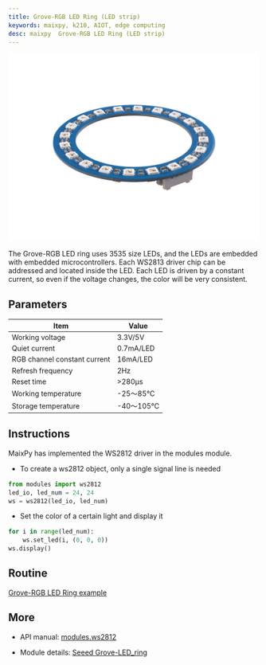 ```yaml
---
title: Grove-RGB LED Ring (LED strip)
keywords: maixpy, k210, AIOT, edge computing
desc: maixpy  Grove-RGB LED Ring (LED strip)
---
```



<div class="grove_pic">
<img src="../../../assets/hardware/module_grove/grove_led_ring.jpg">
</div>

The Grove-RGB LED ring uses 3535 size LEDs, and the LEDs are embedded with embedded microcontrollers. Each WS2813 driver chip can be addressed and located inside the LED. Each LED is driven by a constant current, so even if the voltage changes, the color will be very consistent.

## Parameters

|Item | Value |
| --- | --- |
|Working voltage| 3.3V/5V|
|Quiet current |0.7mA/LED|
|RGB channel constant current |16mA/LED|
|Refresh frequency |2Hz|
|Reset time |>280μs|
|Working temperature |-25～85℃|
|Storage temperature |-40～105℃|

## Instructions

MaixPy has implemented the WS2812 driver in the modules module.

* To create a ws2812 object, only a single signal line is needed

```python
from modules import ws2812
led_io, led_num = 24, 24
ws = ws2812(led_io, led_num)
```

* Set the color of a certain light and display it

```python
for i in range(led_num):
    ws.set_led(i, (0, 0, 0))
ws.display()
```

## Routine

[Grove-RGB LED Ring example](https://github.com/sipeed/MaixPy_scripts/blob/master/modules/grove/ws2812/ws2812.py)

## More

* API manual: [modules.ws2812](../../api_reference/extend/ws2812.md)

* Module details: [Seeed Grove-LED_ring](https://wiki.seeedstudio.com/Grove-LED_ring/)
